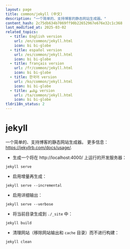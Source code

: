 ```yaml
---
layout: page
title: common/jekyll (中文)
description: "一个简单的、支持博客的静态网站生成器。"
content_hash: 2c75db634b7069ff90b22652967e676e32c1c368
last_modified_at: 2025-03-02
related_topics:
  - title: English version
    url: /en/common/jekyll.html
    icon: bi bi-globe
  - title: español version
    url: /es/common/jekyll.html
    icon: bi bi-globe
  - title: français version
    url: /fr/common/jekyll.html
    icon: bi bi-globe
  - title: 한국어 version
    url: /ko/common/jekyll.html
    icon: bi bi-globe
  - title: தமிழ் version
    url: /ta/common/jekyll.html
    icon: bi bi-globe
tldri18n_status: 2
---
```

# jekyll

一个简单的、支持博客的静态网站生成器。
更多信息：<https://jekyllrb.com/docs/usage/>.

- 生成一个将在 http://localhost:4000/ 上运行的开发服务器：

`jekyll serve`

- 启用增量再生成：

`jekyll serve --incremental`

- 启用详细输出：

`jekyll serve --verbose`

- 将当前目录生成到 `./_site` 中：

`jekyll build`

- 清理网站（移除网站输出和 `cache` 目录）而不进行构建：

`jekyll clean`
